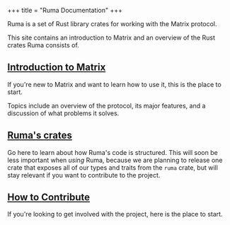 +++
title = "Ruma Documentation"
+++

Ruma is a set of Rust library crates for working with the Matrix protocol.

This site contains an introduction to Matrix and an overview of the Rust crates
Ruma consists of.

## [Introduction to Matrix](/docs/matrix/)

If you're new to Matrix and want to learn how to use it, this is the place to
start.

Topics include an overview of the protocol, its major features, and a discussion
of what problems it solves.

## [Ruma's crates](/docs/crates/)

Go here to learn about how Ruma's code is structured. This will soon be less
important when *using* Ruma, because we are planning to release one crate that
exposes all of our types and traits from the `ruma` crate, but will stay
relevant if you want to contribute to the project.

## [How to Contribute](/docs/contributing/)

If you're looking to get involved with the project, here is the place to start.
